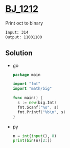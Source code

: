 # [BJ_1212](https://acmicpc.net/problem/1212)

Print oct to binary

```txt
Input: 314
Output: 11001100
```

## Solution

* go

  ```go
  package main

  import "fmt"
  import "math/big"

  func main() {
    s := new(big.Int)
    fmt.Scanf("%o", s)
    fmt.Printf("%b\n", s)
  }
  ```

* py

  ```py
  n = int(input(), 8)
  print(bin(n)[2:])
  ```
